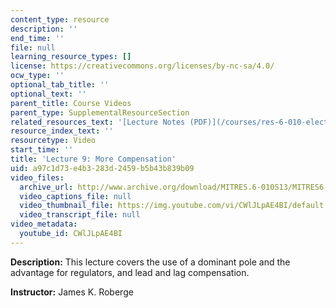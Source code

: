 ```yaml
---
content_type: resource
description: ''
end_time: ''
file: null
learning_resource_types: []
license: https://creativecommons.org/licenses/by-nc-sa/4.0/
ocw_type: ''
optional_tab_title: ''
optional_text: ''
parent_title: Course Videos
parent_type: SupplementalResourceSection
related_resources_text: '[Lecture Notes (PDF)](/courses/res-6-010-electronic-feedback-systems-spring-2013/resources/mitres_6-010s13_lec09)'
resource_index_text: ''
resourcetype: Video
start_time: ''
title: 'Lecture 9: More Compensation'
uid: a97c1d73-e4b3-283d-2459-b5b43b839b09
video_files:
  archive_url: http://www.archive.org/download/MITRES.6-010S13/MITRES6-010S13_lec09_300k.mp4
  video_captions_file: null
  video_thumbnail_file: https://img.youtube.com/vi/CWlJLpAE4BI/default.jpg
  video_transcript_file: null
video_metadata:
  youtube_id: CWlJLpAE4BI
---
```


**Description:** This lecture covers the use of a dominant pole and the advantage for regulators, and lead and lag compensation.

**Instructor:** James K. Roberge

